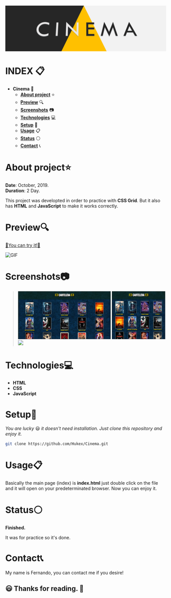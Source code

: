

![IMG](https://github.com/Hukex/Cinema/blob/master/readmefiles/banner.png)

# INDEX 📋

- **Cinema** 🎦
  - [**About project**](#about-project) ⭐
  - [**Preview**](#preview) 🔍
  - [**Screenshots**](#screenshots) 📷
  - [**Technologies**](#technologies) 💻
  - [**Setup**](#setup) 🔧
  - [**Usage**](#usage) 📋
  - [**Status**](#status) ⚪
  - [**Contact**](#contact) 📞




# About project⭐



**Date**: October, 2019.   
**Duration**: 2 Day.


This project was developted in order to practice with **CSS Grid**.
But it also has **HTML** and **JavaScript** to make it works correctly.

# Preview🔍

[💠You can try it!💠](https://hukex.github.io/Cinema)

 ![GIF](https://github.com/Hukex/Cinema/blob/master/readmefiles/preview.gif)
</p>

# Screenshots📷

><img src="readmefiles/1.png" height="150"/>
><img src="readmefiles/2.png" height="150"/>
><img src="readmefiles/mobile.gif" height="150"/>




# Technologies💻

- **HTML**
- **CSS**
- **JavaScript**



# Setup🔧

*You are lucky* 😃 *it doesn't need installation. Just clone this repository and enjoy it.*

```bash
git clone https://github.com/Hukex/Cinema.git
```

# Usage📋

Basically the main page (index) is **index.html** just double click on the file and it will open on your predeterminated browser.
Now you can enjoy it.



# Status⚪

**Finished.**

It was for practice so it's done.

# Contact📞

My name is Fernando, you can contact me if you desire!


## 😃 Thanks for reading. 👋

